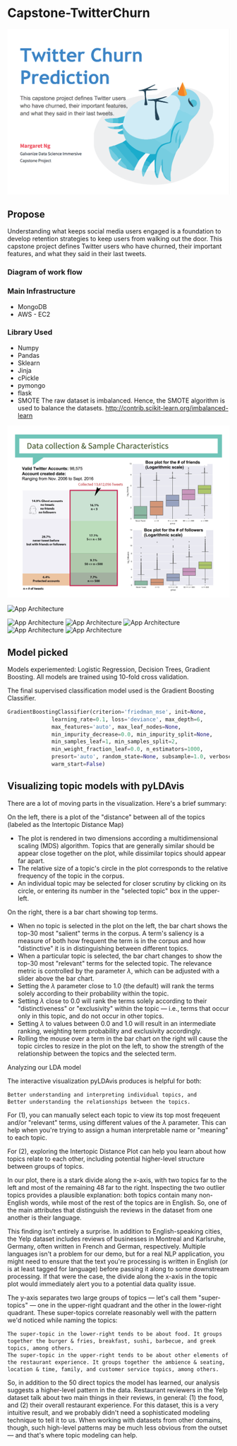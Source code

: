 # Capstone-TwitterChurn
![App Architecture](https://github.com/margaretnym/Capstone-TwitterChurn/blob/master/ppt/1Margaret%20-%20Capstone2nd.png)

## Propose
Understanding what keeps social media users engaged is a foundation to develop retention strategies to keep users from walking out the door. This capstone project defines Twitter users who have churned, their important features, and what they said in their last tweets.

### Diagram of work flow 

### Main Infrastructure
- MongoDB
- AWS - EC2

### Library Used
- Numpy
- Pandas
- Sklearn
- Jinja
- cPickle
- pymongo
- flask
- SMOTE The raw dataset is imbalanced. Hence, the SMOTE algorithm is used to balance the datasets.
http://contrib.scikit-learn.org/imbalanced-learn 


![App Architecture](https://github.com/margaretnym/Capstone-TwitterChurn/blob/master/ppt/2Margaret%20-%20Capstone2nd.png)


![App Architecture](https://github.com/margaretnym/Capstone-TwitterChurn/blob/master/ppt/3Margaret%20-%20Capstone2nd.png)

![App Architecture](https://github.com/margaretnym/Capstone-TwitterChurn/blob/master/ppt/4Margaret%20-%20Capstone2nd.png)
![App Architecture](https://github.com/margaretnym/Capstone-TwitterChurn/blob/master/ppt/5Margaret%20-%20Capstone2nd.png)
![App Architecture](https://github.com/margaretnym/Capstone-TwitterChurn/blob/master/ppt/6Margaret%20-%20Capstone2nd.png)
![App Architecture](https://github.com/margaretnym/Capstone-TwitterChurn/blob/master/ppt/6.5Margaret%20-%20Capstone2nd.png)
![App Architecture](https://github.com/margaretnym/Capstone-TwitterChurn/blob/master/ppt/7Margaret%20-%20Capstone2nd.png)

## Model picked
Models experiemented: Logistic Regression, Decision Trees, Gradient Boosting. 
All models are trained using 10-fold cross validation.

The final supervised classification model used is the Gradient Boosting Classifier.
```python
GradientBoostingClassifier(criterion='friedman_mse', init=None,
              learning_rate=0.1, loss='deviance', max_depth=6,
              max_features='auto', max_leaf_nodes=None,
              min_impurity_decrease=0.0, min_impurity_split=None,
              min_samples_leaf=1, min_samples_split=2,
              min_weight_fraction_leaf=0.0, n_estimators=1000,
              presort='auto', random_state=None, subsample=1.0, verbose=0,
              warm_start=False)

```
## Visualizing topic models with pyLDAvis

There are a lot of moving parts in the visualization. Here's a brief summary:

On the left, there is a plot of the "distance" between all of the topics (labeled as the Intertopic Distance Map)
- The plot is rendered in two dimensions according a multidimensional scaling (MDS) algorithm. Topics that are generally similar should be appear close together on the plot, while dissimilar topics should appear far apart.
- The relative size of a topic's circle in the plot corresponds to the relative frequency of the topic in the corpus.
- An individual topic may be selected for closer scrutiny by clicking on its circle, or entering its number in the "selected topic" box in the upper-left.

On the right, there is a bar chart showing top terms.
- When no topic is selected in the plot on the left, the bar chart shows the top-30 most "salient" terms in the corpus. A term's saliency is a measure of both how frequent the term is in the corpus and how "distinctive" it is in distinguishing between different topics.
- When a particular topic is selected, the bar chart changes to show the top-30 most "relevant" terms for the selected topic. The relevance metric is controlled by the parameter $\lambda$, which can be adjusted with a slider above the bar chart.
- Setting the $\lambda$ parameter close to 1.0 (the default) will rank the terms solely according to their probability within the topic.
- Setting $\lambda$ close to 0.0 will rank the terms solely according to their "distinctiveness" or "exclusivity" within the topic — i.e., terms that occur only in this topic, and do not occur in other topics.
- Setting $\lambda$ to values between 0.0 and 1.0 will result in an intermediate ranking, weighting term probability and exclusivity accordingly.
- Rolling the mouse over a term in the bar chart on the right will cause the topic circles to resize in the plot on the left, to show the strength of the relationship between the topics and the selected term.



Analyzing our LDA model

The interactive visualization pyLDAvis produces is helpful for both:

    Better understanding and interpreting individual topics, and
    Better understanding the relationships between the topics.

For (1), you can manually select each topic to view its top most freqeuent and/or "relevant" terms, using different values of the $\lambda$ parameter. This can help when you're trying to assign a human interpretable name or "meaning" to each topic.

For (2), exploring the Intertopic Distance Plot can help you learn about how topics relate to each other, including potential higher-level structure between groups of topics.

In our plot, there is a stark divide along the x-axis, with two topics far to the left and most of the remaining 48 far to the right. Inspecting the two outlier topics provides a plausible explanation: both topics contain many non-English words, while most of the rest of the topics are in English. So, one of the main attributes that distinguish the reviews in the dataset from one another is their language.

This finding isn't entirely a surprise. In addition to English-speaking cities, the Yelp dataset includes reviews of businesses in Montreal and Karlsruhe, Germany, often written in French and German, respectively. Multiple languages isn't a problem for our demo, but for a real NLP application, you might need to ensure that the text you're processing is written in English (or is at least tagged for language) before passing it along to some downstream processing. If that were the case, the divide along the x-axis in the topic plot would immediately alert you to a potential data quality issue.

The y-axis separates two large groups of topics — let's call them "super-topics" — one in the upper-right quadrant and the other in the lower-right quadrant. These super-topics correlate reasonably well with the pattern we'd noticed while naming the topics:

    The super-topic in the lower-right tends to be about food. It groups together the burger & fries, breakfast, sushi, barbecue, and greek topics, among others.
    The super-topic in the upper-right tends to be about other elements of the restaurant experience. It groups together the ambience & seating, location & time, family, and customer service topics, among others.

So, in addition to the 50 direct topics the model has learned, our analysis suggests a higher-level pattern in the data. Restaurant reviewers in the Yelp dataset talk about two main things in their reviews, in general: (1) the food, and (2) their overall restaurant experience. For this dataset, this is a very intuitive result, and we probably didn't need a sophisticated modeling technique to tell it to us. When working with datasets from other domains, though, such high-level patterns may be much less obvious from the outset — and that's where topic modeling can help.


